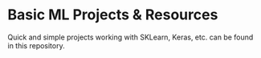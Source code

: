 # Basic ML Projects & Resources

Quick and simple projects working with SKLearn, Keras, etc. can be found in this repository.
